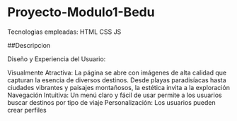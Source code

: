 # Proyecto-Modulo1-Bedu
Tecnologias empleadas:
HTML
CSS
JS

##Descripcion

Diseño y Experiencia del Usuario:

Visualmente Atractiva: La página se abre con imágenes de alta calidad que capturan la esencia de diversos destinos. Desde playas paradisíacas hasta ciudades vibrantes y paisajes montañosos, la estética invita a la exploración
Navegación Intuitiva: Un menú claro y fácil de usar permite a los usuarios buscar destinos por tipo de viaje 
Personalización: Los usuarios pueden crear perfiles 


